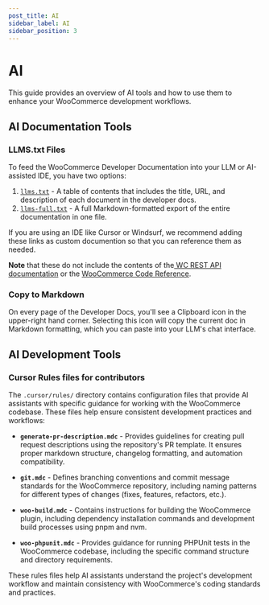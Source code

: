 ```yaml
---
post_title: AI
sidebar_label: AI
sidebar_position: 3
---
```


# AI

This guide provides an overview of AI tools and how to use them to enhance your WooCommerce development workflows.

## AI Documentation Tools

### LLMS.txt Files

To feed the WooCommerce Developer Documentation into your LLM or AI-assisted IDE, you have two options:

1. [`llms.txt`](https://developer.woocommerce.com/docs/llms.txt) - A table of contents that includes the title, URL, and description of each document in the developer docs.
2. [`llms-full.txt`](https://developer.woocommerce.com/docs/llms-full.txt) - A full Markdown-formatted export of the entire documentation in one file.

If you are using an IDE like Cursor or Windsurf, we recommend adding these links as custom documention so that you can reference them as needed.

**Note** that these do not include the contents of the[ WC REST API documentation](https://woocommerce.github.io/woocommerce-rest-api-docs/#introduction) or the [WooCommerce Code Reference](https://woocommerce.github.io/code-reference/). 

### Copy to Markdown

On every page of the Developer Docs, you'll see a Clipboard icon in the upper-right hand corner. Selecting this icon will copy the current doc in Markdown formatting, which you can paste into your LLM's chat interface.

## AI Development Tools

### Cursor Rules files for contributors
 
The `.cursor/rules/` directory contains configuration files that provide AI assistants with specific guidance for working with the WooCommerce codebase. These files help ensure consistent development practices and workflows:

- **`generate-pr-description.mdc`** - Provides guidelines for creating pull request descriptions using the repository's PR template. It ensures proper markdown structure, changelog formatting, and automation compatibility.

- **`git.mdc`** - Defines branching conventions and commit message standards for the WooCommerce repository, including naming patterns for different types of changes (fixes, features, refactors, etc.).

- **`woo-build.mdc`** - Contains instructions for building the WooCommerce plugin, including dependency installation commands and development build processes using pnpm and nvm.

- **`woo-phpunit.mdc`** - Provides guidance for running PHPUnit tests in the WooCommerce codebase, including the specific command structure and directory requirements.

These rules files help AI assistants understand the project's development workflow and maintain consistency with WooCommerce's coding standards and practices.
